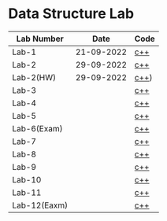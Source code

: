 # Data Structure Lab


| Lab Number | Date | Code |
| -- | -------- | ----------- |
| Lab-1 | 21-09-2022 | [c++](https://github.com/Raihanulislam12s/DataStructureLab/tree/main/LT1(22-46680-1)) |
| Lab-2 | 29-09-2022 | [c++](https://github.com/Raihanulislam12s/DataStructureLab/tree/main/LT2(22-46680-1)) |
| Lab-2(HW) | 29-09-2022 | [c++](https://github.com/Raihanulislam12s/DataStructureLab/tree/main/LT2(HW)22-46680-1)) |
| Lab-3 |  | [c++]() |
| Lab-4 |  | [c++]() | 
| Lab-5 |  | [c++]() | 
| Lab-6(Exam) |  | [c++]() |
| Lab-7 |  | [c++]() |
| Lab-8 |  | [c++]() |
| Lab-9 |  | [c++]() |
| Lab-10 |  | [c++]() |
| Lab-11 |  | [c++]() |
| Lab-12(Eaxm)|  | [c++]() |


